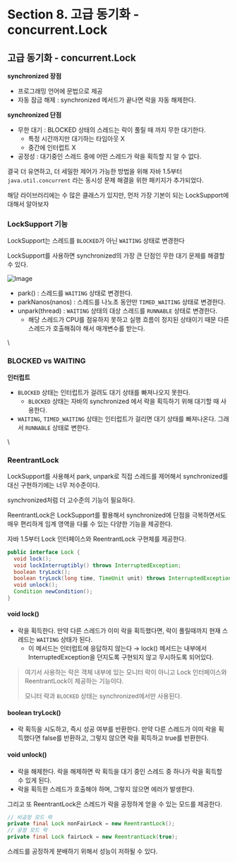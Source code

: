 # Section 8. 고급 동기화 - concurrent.Lock

## 고급 동기화 - concurrent.Lock

**synchronized 장점**

* 프로그래밍 언어에 문법으로 제공
* 자동 잠금 해제 : synchronized 메서드가 끝나면 락을 자동 해제한다.

**synchronized 단점**

* 무한 대기 : BLOCKED 상태의 스레드는 락이 풀릴 때 까지 무한 대기한다.
  * 특정 시간까지만 대기하는 타임아웃 X
  * 중간에 인터럽트 X
* 공정성 : 대기중인 스레드 중에 어떤 스레드가 락을 획득할 지 알 수 없다.

결국 더 유연하고, 더 세밀한 제어가 가능한 방법을 위해 자바 1.5부터 `java.util.concurrent` 라는 동시성 문제 해결을 위한 패키지가 추가되었다.

해당 라이브러리에는 수 많은 클래스가 있지만, 먼저 가장 기본이 되는 LockSupport에 대해서 알아보자

### LockSupport 기능

LockSupport는 스레드를 `BLOCKED`가 아닌 `WAITING` 상태로 변경한다

LockSupport를 사용하면 synchronized의 가장 큰 단점인 무한 대기 문제를 해결할 수 있다.

![Image](https://github.com/user-attachments/assets/83c0d23c-917e-4671-b958-40f4773ae865)

* park() : 스레드를 `WAITING` 상태로 변경한다.
* parkNanos(nanos) : 스레드를 나노초 동안만 `TIMED_WAITING` 상태로 변경한다.
* unpark(thread) : `WAITING` 상태의 대상 스레드를 `RUNNABLE` 상태로 변경한다.
  * 해당 스레드가 CPU를 점유하지 못하고 실행 흐름이 정지된 상태이기 때문 다른 스레드가 호출해줘야 해서 매개변수를 받는다.

\


### BLOCKED vs WAITING

**인터럽트**

* `BLOCKED` 상태는 인터럽트가 걸려도 대기 상태를 빠져나오지 못한다.
  * `BLOCKED` 상태는 자바의 synchronized 에서 락을 획득하기 위해 대기할 때 사용한다.
* `WAITING`, `TIMED_WAITING` 상태는 인터럽트가 걸리면 대기 상태를 빠져나온다. 그래서 `RUNNABLE` 상태로 변한다.

\


### ReentrantLock

LockSupport를 사용해서 park, unpark로 직접 스레드를 제어해서 synchronized를 대신 구현하기에는 너무 저수준이다.

synchronized처럼 더 고수준의 기능이 필요하다.

ReentrantLock은 LockSupport를 활용해서 synchronized에 단점을 극복하면서도 매우 편리하게 임계 영역을 다룰 수 있는 다양한 기능을 제공한다.

자바 1.5부터 Lock 인터페이스와 ReentrantLock 구현체를 제공한다.

```java
public interface Lock {
  void lock();
  void lockInterruptibly() throws InterruptedException;
  boolean tryLock();
  boolean tryLock(long time, TimeUnit unit) throws InterruptedException;
  void unlock();
  Condition newCondition();
}
```

#### **void lock()**

* 락을 획득한다. 만약 다른 스레드가 이미 락을 획득했다면, 락이 풀릴때까지 현재 스레드는 `WAITING` 상태가 된다.
  * 이 메서드는 인터럽트에 응답하지 않는다 → lock() 메서드는 내부에서 InterruptedException을 던지도록 구현되지 않고 무시하도록 되어있다.

> 여기서 사용하는 락은 객체 내부에 있는 모니터 락이 아니고 Lock 인터페이스와 ReentrantLock이 제공하는 기능이다.
>
> 모니터 락과 `BLOCKED` 상태는 synchronized에서만 사용된다.

#### **boolean tryLock()**

* 락 획득을 시도하고, 즉시 성공 여부를 반환한다. 만약 다른 스레드가 이미 락을 획득했다면 false를 반환하고, 그렇지 않으면 락을 획득하고 true를 반환한다.

#### **void unlock()**

* 락을 해제한다. 락을 해제하면 락 획득을 대기 중인 스레드 중 하나가 락을 획득할 수 있게 된다.
* 락을 획득한 스레드가 호출해야 하며, 그렇지 않으면 에러가 발생한다.

그리고 또 ReentrantLock은 스레드가 락을 공정하게 얻을 수 있는 모드를 제공한다.

```java
// 비공정 모드 락
private final Lock nonFairLock = new ReentrantLock();
// 공정 모드 락
private final Lock fairLock = new ReentrantLock(true);
```

스레드를 공정하게 분배하기 위해서 성능이 저하될 수 있다.
